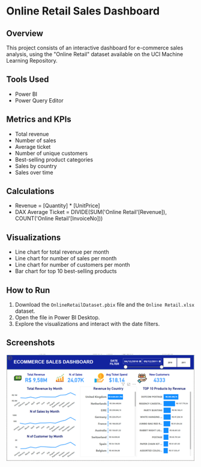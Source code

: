 # Online Retail Sales Dashboard

## Overview
This project consists of an interactive dashboard for e-commerce sales analysis, using the "Online Retail" dataset available on the UCI Machine Learning Repository.

## Tools Used
- Power BI
- Power Query Editor

## Metrics and KPIs
- Total revenue
- Number of sales
- Average ticket
- Number of unique customers
- Best-selling product categories
- Sales by country
- Sales over time

## Calculations
- Revenue = [Quantity] * [UnitPrice]
- DAX Average Ticket = DIVIDE(SUM('Online Retail'[Revenue]), COUNT('Online Retail'[InvoiceNo]))

## Visualizations
- Line chart for total revenue per month
- Line chart for number of sales per month
- Line chart for number of customers per month
- Bar chart for top 10 best-selling products

## How to Run
1. Download the `OnlineRetailDataset.pbix` file and the `Online Retail.xlsx` dataset.
2. Open the file in Power BI Desktop.
3. Explore the visualizations and interact with the date filters.

## Screenshots
![Dashboard Overview](Screenshot.png)
